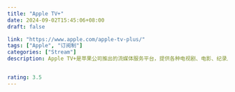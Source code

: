 ```yaml
---
title: "Apple TV+"
date: 2024-09-02T15:45:06+08:00
draft: false

link: "https://www.apple.com/apple-tv-plus/"
tags: ["Apple", "订阅制"]
categories: ["Stream"]
description: Apple TV+是苹果公司推出的流媒体服务平台，提供各种电视剧、电影、纪录片等视频内容。


rating: 3.5
---
```

